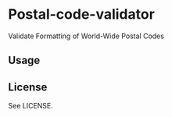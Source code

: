 # Postal-code-validator

Validate Formatting of World-Wide Postal Codes

## Usage

## License

See LICENSE.
